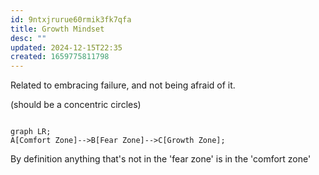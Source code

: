 ```yaml
---
id: 9ntxjrurue60rmik3fk7qfa
title: Growth Mindset
desc: ""
updated: 2024-12-15T22:35
created: 1659775811798
---
```





Related to embracing failure, and not being afraid of it.

(should be a concentric circles)
```mermaid

graph LR;
A[Comfort Zone]-->B[Fear Zone]-->C[Growth Zone];
```

By definition anything that's not in the 'fear zone' is in the 'comfort zone'